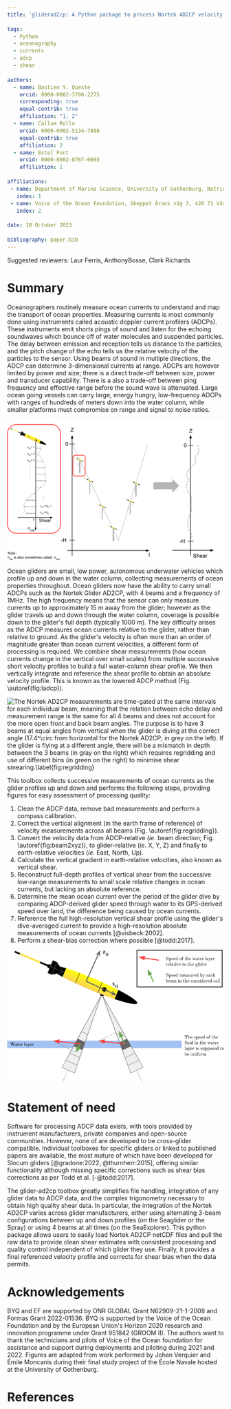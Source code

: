 ```yaml
---
title: 'gliderad2cp: A Python package to process Nortek AD2CP velocity profiles from gliders'

tags:
  - Python
  - oceanography
  - currents
  - adcp
  - shear

authors:
  - name: Bastien Y. Queste
    orcid: 0000-0002-3786-2275
    corresponding: true
    equal-contrib: true
    affiliation: "1, 2"
  - name: Callum Rollo
    orcid: 0000-0002-5134-7886
    equal-contrib: true
    affiliation: 2
  - name: Estel Font
    orcid: 0000-0002-8767-6665
    affiliation: 1

affiliations:
 - name: Department of Marine Science, University of Gothenburg, Natrium, Box 463, 405 30 Göteborg, Sweden
   index: 1
 - name: Voice of the Ocean Foundation, Skeppet Ärans väg 3, 426 71 Västra Frölunda, Sweden 
   index: 2

date: 18 October 2023

bibliography: paper.bib
---
```


Suggested reviewers: Laur Ferris, AnthonyBosse, Clark Richards

# Summary

Oceanographers routinely measure ocean currents to understand and map the transport of ocean properties. Measuring currents is most commonly done using instruments called acoustic doppler current profilers (ADCPs). These instruments emit shorts pings of sound and listen for the echoing soundwaves which bounce off of water molecules and suspended particles. The delay between emission and reception tells us distance to the particles, and the pitch change of the echo tells us the relative velocity of the particles to the sensor. Using beams of sound in multiple directions, the ADCP can determine 3-dimensional currents at range. ADCPs are however limited by power and size; there is a direct trade-off between size, power and transducer capability. There is a also a trade-off between ping frequency and effective range before the sound wave is attenuated. Large ocean going vessels can carry large, energy hungry, low-frequency ADCPs with ranges of hundreds of meters down into the water column, while smaller platforms must compromise on range and signal to noise ratios.

![The lowered ADCP method combines successive short profiles of vertical shear to recover the shape of the full depth velocity porofile.\label{fig:ladcp}](paper_figures/lADCP.png)

Ocean gliders are small, low power, autonomous underwater vehicles which profile up and down in the water column, collecting measurements of ocean properties throughout. Ocean gliders now have the ability to carry small ADCPs such as the Nortek Glider AD2CP, with 4 beams and a frequency of 1MHz. The high frequency means that the sensor can only measure currents up to approximately 15 m away from the glider; however as the glider travels up and down through the water column, coverage is possible down to the glider's full depth (typically 1000 m). The key difficulty arises as the ADCP measures ocean currents relative to the glider, rather than relative to ground. As the glider's velocity is often more than an order of magnitude greater than ocean current velocities, a different form of processing is required. We combine shear measurements (how ocean currents change in the vertical over small scales) from multiple successive short velocity profiles to build a full water-column shear profile. We then vertically integrate and reference the shear profile to obtain an absolute velocity profile. This is known as the lowered ADCP method (Fig. \autoref{fig:ladcp}). 

![The Nortek AD2CP measurements are time-gated at the same intervals for each individual beam, meaning that the relation between echo delay and measurement range is the same for all 4 beams and does not account for the more open front and back beam angles. The purpose is to have 3 beams at equal angles from vertical when the glider is diving at the correct angle (17.4$^\circ$ from horizontal for the Nortek AD2CP; in grey on the left). If the glider is flying at a different angle, there will be a mismatch in depth between the 3 beams (in gray on the right) which requires regridding and use of different bins (in green on the right) to minimise shear smearing.\label{fig:regridding}](paper_figures/regridding.png)


This toolbox collects successive measurements of ocean currents as the glider profiles up and down and performs the following steps, providing figures for easy assessment of processing quality:
1. Clean the ADCP data, remove bad measurements and perform a compass calibration.
2. Correct the vertical alignment (in the earth frame of reference) of velocity measurements across all beams (Fig. \autoref{fig:regridding}).
3. Convert the velocity data from ADCP-relative (*ie*. beam direction; Fig. \autoref{fig:beam2xyz}), to glider-relative (*ie*. X, Y, Z) and finally to earth-relative velocities (*ie*. East, North, Up).
4. Calculate the vertical gradient in earth-relative velocities, also known as vertical shear.
5. Reconstruct full-depth profiles of vertical shear from the successive low-range measurements to small scale relative changes in ocean currents, but lacking an absolute reference.
6. Determine the mean ocean current over the period of the glider dive by comparing ADCP-derived glider speed through water to its GPS-derived speed over land, the difference being caused by ocean currents.
7. Reference the full high-resolution vertical shear profile using the glider's dive-averaged current to provide a high-resolution absolute measurements of ocean currents [@visbeck:2002].
8. Perform a shear-bias correction where possible [@todd:2017].


![ADCP beams measure the along-beam velocity which needs to be converted to X,Y,Z velocities relative to the glider's frame of reference. The coordinate transform matrix is specific to each instrument as it is defined by the angle of the different beams relative to the glider.\label{fig:beam2xyz}](paper_figures/beam2xyz.png)

# Statement of need

Software for processing ADCP data exists, with tools provided by instrument manufacturers, private companies and open-source communities. However, none of are developed to be cross-glider compatible. Individual toolboxes for specific gliders or linked to published papers are available, the most mature of which have been developed for Slocum gliders [@gradone:2022, @thurnherr:2015], offering similar functionality although missing specific corrections such as shear bias corrections as per Todd et al. [-@todd:2017].

The glider-ad2cp toolbox greatly simplifies file handling, integration of any glider data to ADCP data, and the complex trigonometry necessary to obtain high quality shear data. In particular, the integration of the Nortek AD2CP varies across glider manufacturers, either using alternating 3-beam configurations between up and down profiles (on the Seaglider or the Spray) or using 4 beams at all times (on the SeaExplorer). This python package allows users to easily load Nortek AD2CP netCDF files and pull the raw data to provide clean shear estimates with consistent processing and quality control independent of which glider they use. Finally, it provides a final referenced velocity profile and corrects for shear bias when the data permits.

# Acknowledgements

BYQ and EF are supported by ONR GLOBAL Grant N62909-21-1-2008 and Formas Grant 2022-01536. BYQ is supported by the Voice of the Ocean Foundation and by the European Union's Horizon 2020 research and innovation programme under Grant 951842 (GROOM II). The authors want to thank the technicians and pilots of Voice of the Ocean foundation for assistance and support during deployments and piloting during 2021 and 2022. Figures are adapted from work performed by Johan Verquier and Émile Moncanis during their final study project of the École Navale hosted at the University of Gothenburg.

# References
